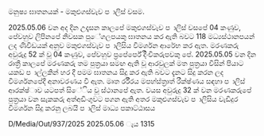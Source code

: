මනුෂ්‍ය ඝාතනයක් - මකුළුගස්වැව ප ාලිස් වසම.

2025.05.06 වන අද දින උදෑසන කාලපේ මකුළුගස්වැව ප ාලිස් වසපේ 04 කණුව, පේවහුව ලිපිනපේ නිවසක පුේගලපයකු ඝාතනය කර ඇති බවට 118 මධ්‍යස්ථානපයන් ලද ණිවිඩයක් අනුව මකුළුගස්වැව ප ාලිසිය විමර්ශන ආරේභ කර ඇත. මරණකරු අවුරුදු 52 ක් වූ 04 කණුව, පේවහුව ප්‍රපේර්පේ දිිංචිකරුපවකු පේ. 2025.05.05 වන දින රාත්‍රී කාලපේ මරණකරු තම පුත්‍රයා සමඟ ඇති වූ ආරවුලක් මත පුත්‍රයා විසින් පියාට යකඩ ප ාල්ලකින් හර දී පමම ඝාතනය සිදු කර ඇති බවට දැනට සිදු කරන ලද විමර්ශනපේදී අනාවරණය වී ඇත. මෘත ර්රීරය මපහ්ස්ත්‍රාත් රීක්ෂ්‍ණය සඳහා ප ාලිස් ආරක්ෂ්‍ාව යටපත් සිේිය වූ ස්ථානපේ ඇත. වයස අවුරුදු 32 ක් වන මරණකරුපේ පුත්‍රයා වන සැකකරු අත්අඩිංගුවට පගන ඇති අතර මකුළුගස්වැව ප ාලිසිය වැඩිදුර විමර්ශන සිදු කරනු ලබයි ප ාලිස් මාධ්‍ය පකාට්ඨාසය

D/Media/Out/937/2025 2025.05.06 ැය 1315